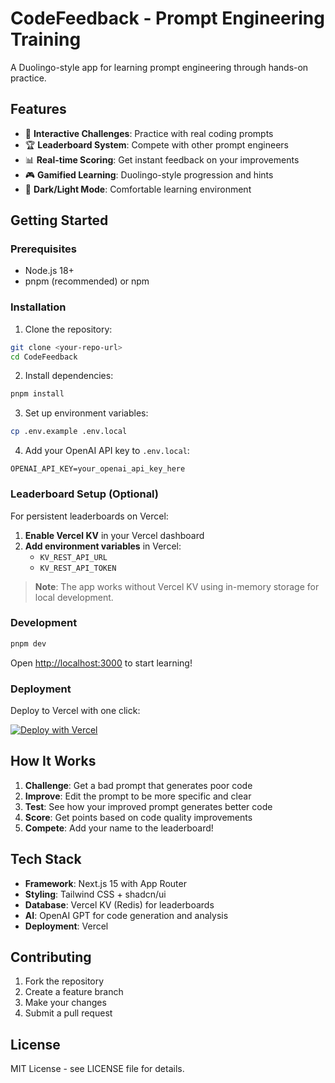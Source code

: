 # CodeFeedback - Prompt Engineering Training

A Duolingo-style app for learning prompt engineering through hands-on practice.

## Features

- 🎯 **Interactive Challenges**: Practice with real coding prompts
- 🏆 **Leaderboard System**: Compete with other prompt engineers
- 📊 **Real-time Scoring**: Get instant feedback on your improvements
- 🎮 **Gamified Learning**: Duolingo-style progression and hints
- 🌙 **Dark/Light Mode**: Comfortable learning environment

## Getting Started

### Prerequisites

- Node.js 18+
- pnpm (recommended) or npm

### Installation

1. Clone the repository:

```bash
git clone <your-repo-url>
cd CodeFeedback
```

2. Install dependencies:

```bash
pnpm install
```

3. Set up environment variables:

```bash
cp .env.example .env.local
```

4. Add your OpenAI API key to `.env.local`:

```
OPENAI_API_KEY=your_openai_api_key_here
```

### Leaderboard Setup (Optional)

For persistent leaderboards on Vercel:

1. **Enable Vercel KV** in your Vercel dashboard
2. **Add environment variables** in Vercel:
   - `KV_REST_API_URL`
   - `KV_REST_API_TOKEN`

> **Note**: The app works without Vercel KV using in-memory storage for local development.
### Development

```bash
pnpm dev
```

Open [http://localhost:3000](http://localhost:3000) to start learning!

### Deployment

Deploy to Vercel with one click:

[![Deploy with Vercel](https://vercel.com/button)](https://vercel.com/new/clone?repository-url=https://github.com/your-username/CodeFeedback)

## How It Works

1. **Challenge**: Get a bad prompt that generates poor code
2. **Improve**: Edit the prompt to be more specific and clear
3. **Test**: See how your improved prompt generates better code
4. **Score**: Get points based on code quality improvements
5. **Compete**: Add your name to the leaderboard!

## Tech Stack

- **Framework**: Next.js 15 with App Router
- **Styling**: Tailwind CSS + shadcn/ui
- **Database**: Vercel KV (Redis) for leaderboards
- **AI**: OpenAI GPT for code generation and analysis
- **Deployment**: Vercel

## Contributing

1. Fork the repository
2. Create a feature branch
3. Make your changes
4. Submit a pull request

## License

MIT License - see LICENSE file for details.